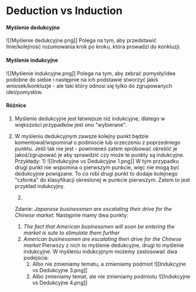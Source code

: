 # Deduction vs Induction

#### Myślenie dedukcyjne 
![[Myślenie dedukcyjne.png]]
Polega na tym, aby przedstawić linie/kolejność rozumowania krok po kroku, która prowadzi do konkluzji.

#### Myślenie indukcyjne
![[Myślenie indukcyjne.png]]
Polega na tym, aby zebrać pomysły/idee podobne do siebie i następnie na ich podstawie stworzyć jakiś wniosek/konkluzje - ale taki który odnosi się tylko do zgrupowanych idei/pomysłów.

#### Różnice
1. Myślenie dedukcyjne jest łatwiejsze niż indukcyjne, dlatego w większości przypadków jest ono "wybierane".
2. W myśleniu dedukcyjnym zawsze kolejny punkt będzie komentował/wspominał o podmiocie lub orzeczeniu z poprzedniego punktu. Jeśli tak nie jest - powinieneś zatem spróbować określić je jakoś/zgrupować je aby sprawdzić czy może te punkty są indukcyjne.
   Przykłady:
   1)
   ![[Indukcyjne vs Dedukcyjne 1.png]]
   W tym przypadku drugi punkt nie wspomina o pierwszym punkcie, więc nie mogą być dedukcyjnie powiązane. To co robi drugi punkt to dodaje kolejnego "członka" do klasyfikacji okreslonej w punkcie pierwszym. Zatem to jest przykład indukcyjny.
   
   2)
   Zdanie:
   *Japanese businessmen are escalating their drive for the Chinese market.*
   Następnie mamy dwa punkty:
   1. *The fact that American businessmen will soon be entering the market is sute to stimulate them further*
   2. *American businessmen are escalating theri drive for the Chinese market*
      Pierwszy z nich to myślenie dedukcyjne, drugi to myślenie indukcyjne.
      W myśleniu indukcyjnym możemy zastosować dwa podejścia:
      1) Albo nie zmieniamy tematu, a zmieniamy podmiot
         ![[Indukcyjne vs Dedukcyjne 3.png]]
      2) Albo zmieniamy temat, ale nie zmieniamy podmiotu
         ![[Indukcyjne vs Dedukcyjne 4.png]]